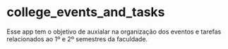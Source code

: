 # college_events_and_tasks
Esse app tem o objetivo de auxialar na organização dos eventos e tarefas relacionados ao 1º e 2º semestres da faculdade.
